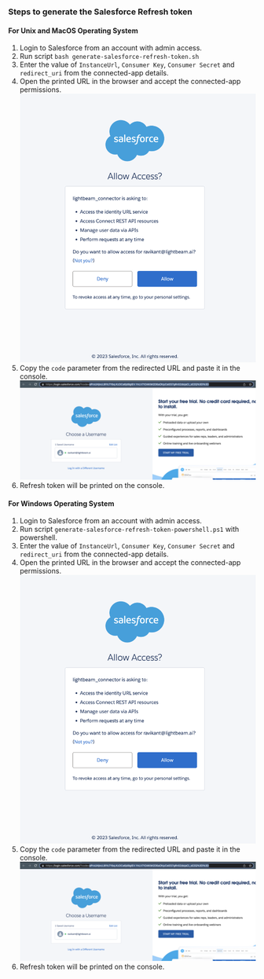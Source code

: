 ### Steps to generate the Salesforce Refresh token
#### For Unix and MacOS Operating System
1. Login to Salesforce from an account with admin access.
2. Run script `bash generate-salesforce-refresh-token.sh`
3. Enter the value of `InstanceUrl`, `Consumer Key`, `Consumer Secret` and `redirect_uri` from the connected-app details.
4. Open the printed URL in the browser and accept the connected-app permissions.![Salesforce App Permission Grant](./salesforce-app-permission-grant.png)
5. Copy the `code` parameter from the redirected URL and paste it in the console.![Salesforce Code Screenshot](./salesforce-code.png)
6. Refresh token will be printed on the console.

#### For Windows Operating System
1. Login to Salesforce from an account with admin access.
2. Run script `generate-salesforce-refresh-token-powershell.ps1` with powershell.
3. Enter the value of `InstanceUrl`, `Consumer Key`, `Consumer Secret` and `redirect_uri` from the connected-app details.
4. Open the printed URL in the browser and accept the connected-app permissions.![Salesforce App Permission Grant](./salesforce-app-permission-grant.png)
5. Copy the `code` parameter from the redirected URL and paste it in the console.![Salesforce Code Screenshot](./salesforce-code.png)
6. Refresh token will be printed on the console.